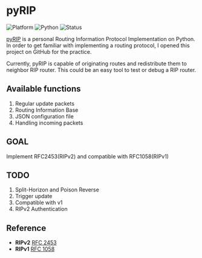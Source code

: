 # pyRIP
![Platform](https://img.shields.io/badge/Platform-Windows-lightgrey.svg) ![Python](https://img.shields.io/badge/Python-3.5.1-blue.svg) ![Status](https://img.shields.io/badge/Status-Abandoned-cccccc.svg)

[pyRIP](https://github.com/hankofficer/pyRIP) is a personal Routing Information Protocol Implementation on Python. In order to get familiar with implementing a routing protocol, I opened this project on GitHub for the practice.

Currently, pyRIP is capable of originating routes and redistribute them to neighbor RIP router. This could be an easy tool to test or debug a RIP router.

## Available functions
1. Regular update packets
2. Routing Information Base
3. JSON configuration file
4. Handling incoming packets

## GOAL
Implement RFC2453(RIPv2) and compatible with RFC1058(RIPv1)

## TODO
1. Split-Horizon and Poison Reverse
2. Trigger update
3. Compatible with v1
4. RIPv2 Authentication

## Reference
* **RIPv2** [RFC 2453](http://tools.ietf.org/html/rfc2453)
* **RIPv1** [RFC 1058](http://tools.ietf.org/html/rfc1058)
